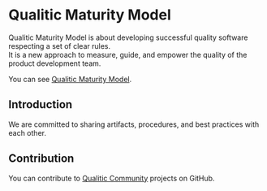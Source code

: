 # Qualitic Maturity Model

Qualitic Maturity Model is about developing successful quality software respecting a set of clear rules.  
It is a new approach to measure, guide, and empower the quality of the product development team.

You can see [Qualitic Maturity Model](MATURITY_MODEL.md).

## Introduction

We are committed to sharing artifacts, procedures, and best practices with each other.

## Contribution

You can contribute to [Qualitic Community](https://github.com/qualiticcommunity) projects on GitHub.
